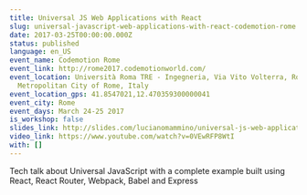 ```yaml
---
title: Universal JS Web Applications with React
slug: universal-javascript-web-applications-with-react-codemotion-rome
date: 2017-03-25T00:00:00.000Z
status: published
language: en_US
event_name: Codemotion Rome
event_link: http://rome2017.codemotionworld.com/
event_location: Università Roma TRE - Ingegneria, Via Vito Volterra, Rome,
  Metropolitan City of Rome, Italy
event_location_gps: 41.8547021,12.470359300000041
event_city: Rome
event_days: March 24-25 2017
is_workshop: false
slides_link: http://slides.com/lucianomammino/universal-js-web-applications-with-react-codemotion-rome-2017
video_link: https://www.youtube.com/watch?v=0VEwRFP8WtI
with: []
---
```


Tech talk about Universal JavaScript with a complete example built using React, React Router, Webpack, Babel and Express
